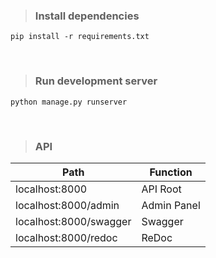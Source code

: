 > ### Install dependencies
```
pip install -r requirements.txt
```

<br/>

> ### Run development server
```
python manage.py runserver
```

<br/>

> ### API
| Path | Function |
| --- | --- |
| localhost:8000 | API Root
| localhost:8000/admin | Admin Panel
| localhost:8000/swagger | Swagger
| localhost:8000/redoc | ReDoc

